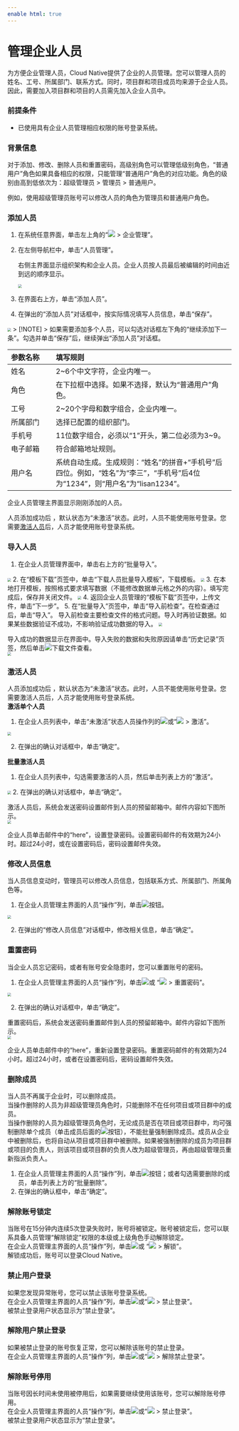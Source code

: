 ```yaml
---
enable html: true
---
```

# 管理企业人员

为方便企业管理人员，Cloud Native提供了企业的人员管理。您可以管理人员的姓名、工号、所属部门、联系方式。同时，项目群和项目成员均来源于企业人员。因此，需要加入项目群和项目的人员需先加入企业人员中。

### 前提条件
* 已使用具有企业人员管理相应权限的账号登录系统。

### 背景信息
对于添加、修改、删除人员和重置密码，高级别角色可以管理低级别角色，“普通用户”角色如果具备相应的权限，只能管理“普通用户”角色的对应功能。角色的级别由高到低依次为：超级管理员 > 管理员 > 普通用户。

例如，使用超级管理员账号可以修改人员的角色为管理员和普通用户角色。

### 添加人员
1. 在系统任意界面，单击左上角的“![](fig/nine_point.png) > 企业管理”。
2. 在左侧导航栏中，单击“人员管理”。
     
     右侧主界面显示组织架构和企业人员。企业人员按人员最后被编辑的时间由近到远的顺序显示。
      
      <img src="fig/人员-01.png" style="zoom:50%">
     
3. 在界面右上方，单击“添加人员”。
4. 在弹出的“添加人员”对话框中，按实际情况填写人员信息，单击“保存”。
  
  <img src="fig/人员-02.png" style="zoom:50%">
> [!NOTE]
> 如果需要添加多个人员，可以勾选对话框左下角的“继续添加下一条”。勾选并单击“保存”后，继续弹出“添加人员”对话框。
     
<style>
table th:first-of-type {
    width: 20%;
}
table th:nth-of-type(2) {
    width: 80%;
}
</style>

|参数名称      |填写规则|
| :---------    | :-------- |
|姓名    |2~6个中文字符，企业内唯一。 |
|角色|在下拉框中选择。如果不选择，默认为“普通用户”角色。|
|工号    |2~20个字母和数字组合，企业内唯一。 |
|所属部门    |选择已配置的组织部门。|
|手机号      |11位数字组合，必须以“1”开头，第二位必须为3~9。|
|电子邮箱    |符合邮箱地址规则。|
|用户名      |系统自动生成。生成规则：“姓名”的拼音+“手机号”后四位。例如，“姓名”为“李三”，“手机号”后4位为“1234”，则“用户名”为“lisan1234”。|


企业人员管理主界面显示刚刚添加的人员。 

人员添加成功后 ，默认状态为“未激活”状态。此时，人员不能使用账号登录。您需要[激活人员](#激活人员)后，人员才能使用账号登录系统。

### 导入人员
1. 在企业人员管理界面中，单击右上方的“批量导入”。      
  <img src="fig/企业-人员-导入01.png" style="zoom:50%">
2. 在“模板下载”页签中，单击“下载人员批量导入模板”，下载模板。     
  <img src="fig/企业-人员-导入02.png" style="zoom:50%">
3. 在本地打开模板，按照格式要求填写数据（不能修改数据单元格之外的内容）。填写完成后，保存并关闭文件。    
  <img src="fig/企业-人员-导入03.png" style="zoom:50%">
4. 返回企业人员管理的“模板下载”页签中，上传文件，单击“下一步”。
5. 在“批量导入”页签中，单击“导入前检查”。在检查通过后，单击“导入”。       
  导入前检查主要检查文件的格式问题。导入时再验证数据。如果某些数据验证不成功，不影响验证成功数据的导入。      
  <img src="fig/企业-人员-导入04.png" style="zoom:50%">       

导入成功的数据显示在界面中。导入失败的数据和失败原因请单击“历史记录”页签，然后单击![](fig/download.pnng)下载文件查看。      
<img src="fig/企业-人员-导入05.png" style="zoom:50%">

### 激活人员
人员添加成功后 ，默认状态为“未激活”状态。此时，人员不能使用账号登录。您需要激活人员后，人员才能使用账号登录系统。         
**激活单个人员**
1. 在企业人员列表中，单击“未激活”状态人员操作列的![](fig/icon/激活.png)或“![](fig/more.png) > 激活”。      
  <img src="fig/人员管理-激活.png" style="zoom:50%">
  
2. 在弹出的确认对话框中，单击“确定”。

**批量激活人员**
1. 在企业人员列表中，勾选需要激活的人员，然后单击列表上方的“激活”。       
  <img src="fig/企业-人员-批量激活.png" style="zoom:50%">
2. 在弹出的确认对话框中，单击“确定”。

激活人员后，系统会发送密码设置邮件到人员的预留邮箱中。邮件内容如下图所示。         
<img src="fig/人员-激活账号.png" style="zoom:50%">

企业人员单击邮件中的“here”，设置登录密码。设置密码邮件的有效期为24小时。超过24小时，或在设置密码后，密码设置邮件失效。

### 修改人员信息
当人员信息变动时，管理员可以修改人员信息，包括联系方式、所属部门、所属角色等。
1. 在企业人员管理主界面的人员“操作”列，单击![](fig/modify-02.png)按钮。
  
  <img src="fig/人员-修改.png" style="zoom:50%">

2. 在弹出的“修改人员信息”对话框中，修改相关信息，单击“确定”。

### 重置密码

当企业人员忘记密码，或者有账号安全隐患时，您可以重置账号的密码。
1. 在企业人员管理主界面的人员“操作”列，单击![](fig/icon/重置密码.png)或 “![](fig/more.png) > 重置密码”。
  
  <img src="fig/人员-重置密码.png" style="zoom:50%">
  
2. 在弹出的确认对话框中，单击“确定”。           

重置密码后，系统会发送密码重置邮件到人员的预留邮箱中。邮件内容如下图所示。           
<img src="fig/人员-激活账号.png" style="zoom:50%">

企业人员单击邮件中的“here”，重新设置登录密码。重置密码邮件的有效期为24小时。超过24小时，或者在设置密码后，密码设置邮件失效。

### 删除成员
当人员不再属于企业时，可以删除成员。         
当操作删除的人员为非超级管理员角色时，只能删除不在任何项目或项目群中的成员。             
当操作删除的人员为超级管理员角色时，无论成员是否在项目或项目群中，均可强制删除单个成员（单击成员后面的![](fig/delete01.png)按钮），不能批量强制删除成员。成员从企业中被删除后，也将自动从项目或项目群中被删除。如果被强制删除的成员为项目群或项目的负责人，则该项目或项目群的负责人改为超级管理员，再由超级管理员重新指派负责人。                            
1. 在企业人员管理主界面的人员“操作”列，单击![](fig/delete01.png)按钮；或者勾选需要删除的成员，单击列表上方的“批量删除”。
2. 在弹出的确认框中，单击“确定”。

### 解除账号锁定
当账号在15分钟内连续5次登录失败时，账号将被锁定。账号被锁定后，您可以联系具备人员管理“解除锁定”权限的本级或上级角色手动解除锁定。        
在企业人员管理主界面的人员“操作”列，单击![](fig/icon/解除锁定.png)或 “![](fig/more.png) > 解锁”。       
解锁成功后，账号可以登录Cloud Native。

### 禁止用户登录
如果您发现异常账号，您可以禁止该账号登录系统。          
在企业人员管理主界面的人员“操作”列，单击![](fig/icon/禁止登录.png)或“![](fig/more.png) > 禁止登录”。        
被禁止登录用户状态显示为“禁止登录”。

### 解除用户禁止登录
如果被禁止登录的账号恢复正常，您可以解除该账号的禁止登录。          
在企业人员管理主界面的人员“操作”列，单击![](fig/icon/解除禁止登陆.png)或“![](fig/more.png) > 解除禁止登录”。        


### 解除账号停用
当账号因长时间未使用被停用后，如果需要继续使用该账号，您可以解除账号停用。          
在企业人员管理主界面的人员“操作”列，单击![](fig/icon/解除停用.png)或“![](fig/more.png) > 禁止登录”。        
被禁止登录用户状态显示为“禁止登录”。
